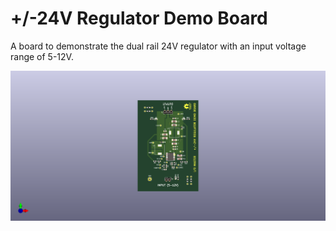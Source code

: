 # +/-24V Regulator Demo Board

A board to demonstrate the dual rail 24V regulator with an input voltage range of 5-12V.

![PCB](PCB.png)
